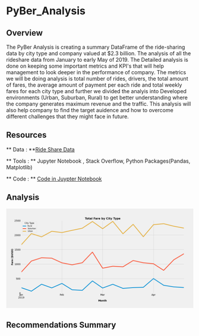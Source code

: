 # PyBer_Analysis

## Overview
The PyBer Analysis is creating a summary DataFrame of the ride-sharing data by city type and company valued at $2.3 billion. The analysis of all the rideshare data from January to early May of 2019. The Detailed analysis is done on keeping some important metrics and KPI's that will help management to look deeper in the performance of company. The metrics we will be doing analysis is total number of rides, drivers, the total amount of fares, the average amount of payment per each ride and total weekly fares for each city type and further we divided the analyis into Developed environments (Urban, Suburban, Rural) to get better understanding where the company generates maximum revenue and the traffic. 
This analysis will also help company to find the target auidence and how to overcome different challenges that they might face in future.

## Resources 
** Data : **[Ride Share Data](https://github.com/shivam0921/PyBer_Analysis/tree/main/Resources)
 
 ** Tools : ** Jupyter Notebook , Stack Overflow, Python Packages(Pandas, Matplotlib)

 ** Code : **  [Code in Juypter Notebook](https://github.com/shivam0921/PyBer_Analysis/blob/main/PyBer_Challenge_starter_code.ipynb)

## Analysis
![PyBer_summary_df.jpg](https://github.com/shivam0921/PyBer_Analysis/blob/main/analysis/PyBer_fare_summary.png)

## Recommendations Summary
